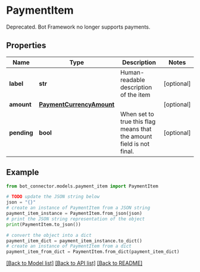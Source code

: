 # PaymentItem

Deprecated. Bot Framework no longer supports payments.

## Properties

Name | Type | Description | Notes
------------ | ------------- | ------------- | -------------
**label** | **str** | Human-readable description of the item | [optional] 
**amount** | [**PaymentCurrencyAmount**](PaymentCurrencyAmount.md) |  | [optional] 
**pending** | **bool** | When set to true this flag means that the amount field is not final. | [optional] 

## Example

```python
from bot_connector.models.payment_item import PaymentItem

# TODO update the JSON string below
json = "{}"
# create an instance of PaymentItem from a JSON string
payment_item_instance = PaymentItem.from_json(json)
# print the JSON string representation of the object
print(PaymentItem.to_json())

# convert the object into a dict
payment_item_dict = payment_item_instance.to_dict()
# create an instance of PaymentItem from a dict
payment_item_from_dict = PaymentItem.from_dict(payment_item_dict)
```
[[Back to Model list]](../README.md#documentation-for-models) [[Back to API list]](../README.md#documentation-for-api-endpoints) [[Back to README]](../README.md)


